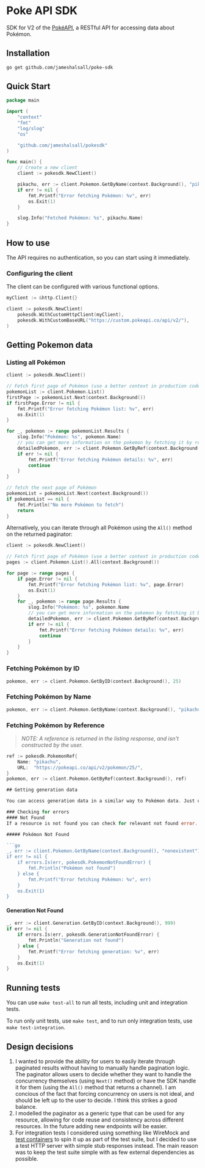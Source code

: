 # Poke API SDK

SDK for V2 of the [PokéAPI](https://pokeapi.co), a RESTful API for accessing data about Pokémon.

## Installation

```bash
go get github.com/jameshalsall/poke-sdk
```

## Quick Start

```go
package main

import (
	"context"
	"fmt"
	"log/slog"
	"os"

	"github.com/jameshalsall/pokesdk"
)

func main() {
	// Create a new client
	client := pokesdk.NewClient()

	pikachu, err := client.Pokemon.GetByName(context.Background(), "pikachu")
	if err != nil {
		fmt.Printf("Error fetching Pokémon: %v", err)
		os.Exit(1)
	}

	slog.Info("Fetched Pokémon: %s", pikachu.Name)
}
```

## How to use

The API requires no authentication, so you can start using it immediately.

### Configuring the client
The client can be configured with various functional options.

```go
myClient := &http.Client{}

client := pokesdk.NewClient(
	pokesdk.WithCustomHttpClient(myClient),
	pokesdk.WithCustomBaseURL("https://custom.pokeapi.co/api/v2/"),
)
```

## Getting Pokemon data
### Listing all Pokémon

```go
client := pokesdk.NewClient()

// Fetch first page of Pokémon (use a better context in production code)
pokemonList := client.Pokemon.List()
firstPage := pokemonList.Next(context.Background())
if firstPage.Error != nil {
	fmt.Printf("Error fetching Pokémon list: %v", err)
	os.Exit(1)
}

for _, pokemon := range pokemonList.Results {
	slog.Info("Pokémon: %s", pokemon.Name)
	// you can get more information on the pokemon by fetching it by ref
	detailedPokemon, err := client.Pokemon.GetByRef(context.Background(), pokemon)
	if err != nil {
		fmt.Printf("Error fetching Pokémon details: %v", err)
		continue
	}
}

// fetch the next page of Pokémon
pokemonList = pokemonList.Next(context.Background())
if pokemonList == nil {
	fmt.Println("No more Pokémon to fetch")
	return
}
```

Alternatively, you can iterate through all Pokémon using the `All()` method on the returned paginator:
```go
client := pokesdk.NewClient()

// Fetch first page of Pokémon (use a better context in production code)
pages := client.Pokemon.List().All(context.Background())

for page := range pages {
	if page.Error != nil {
		fmt.Printf("Error fetching Pokémon list: %v", page.Error)
		os.Exit(1)
	}
	for _, pokemon := range page.Results {
		slog.Info("Pokémon: %s", pokemon.Name
		// you can get more information on the pokemon by fetching it by ref
		detailedPokemon, err := client.Pokemon.GetByRef(context.Background(), pokemon)
		if err != nil {
			fmt.Printf("Error fetching Pokémon details: %v", err)
			continue
		}
	}
}
```

### Fetching Pokémon by ID
```go
pokemon, err := client.Pokemon.GetByID(context.Background(), 25)
```
 
### Fetching Pokémon by Name
```go
pokemon, err := client.Pokemon.GetByName(context.Background(), "pikachu")
```
### Fetching Pokémon by Reference

>_NOTE: A reference is returned in the listing response, and isn't constructed by the user._

```go
ref := pokesdk.PokemonRef{
    Name: "pikachu",
    URL:  "https://pokeapi.co/api/v2/pokemon/25/",
}
pokemon, err := client.Pokemon.GetByRef(context.Background(), ref)

## Getting generation data

You can access generation data in a similar way to Pokémon data. Just use `client.Generation` instead of `client.Pokemon` in the above examples.

### Checking for errors
#### Not Found
If a resource is not found you can check for relevant not found error.

##### Pokémon Not Found

```go
_, err := client.Pokemon.GetByName(context.Background(), "nonexistent")
if err != nil {
	if errors.Is(err, pokesdk.PokemonNotFoundError) {
		fmt.Println("Pokémon not found")
	} else {
		fmt.Printf("Error fetching Pokémon: %v", err)
	}
	os.Exit(1)
}
```
#### Generation Not Found
```go
_, err := client.Generation.GetByID(context.Background(), 999)
if err != nil {
	if errors.Is(err, pokesdk.GenerationNotFoundError) {
		fmt.Println("Generation not found")
	} else {
		fmt.Printf("Error fetching generation: %v", err)
	}
	os.Exit(1)
}
```

## Running tests

You can use `make test-all` to run all tests, including unit and integration tests.

To run only unit tests, use `make test`, and to run only integration tests, use `make test-integration`.

## Design decisions

1. I wanted to provide the ability for users to easily iterate through paginated results without having to manually handle pagination logic. The paginator allows users to decide whether they want to handle the concurrency themselves (using `Next()` method) or have the SDK handle it for them (using the `All()` method that returns a channel). I am concious of the fact that forcing concurrency on users is not ideal, and should be left up to the user to decide. I think this strikes a good balance.
2. I modelled the paginator as a generic type that can be used for any resource, allowing for code reuse and consistency across different resources. In the future adding new endpoints will be easier.
3. For integration tests I considered using something like WireMock and [test containers](https://golang.testcontainers.org) to spin it up as part of the test suite, but I decided to use a test HTTP server with simple stub responses instead. The main reason was to keep the test suite simple with as few external dependencies as possible.